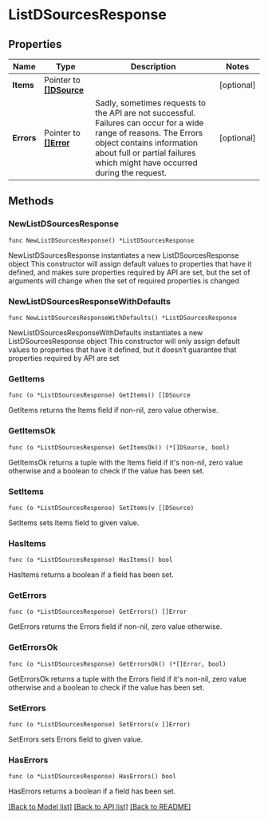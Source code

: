 # ListDSourcesResponse

## Properties

Name | Type | Description | Notes
------------ | ------------- | ------------- | -------------
**Items** | Pointer to [**[]DSource**](DSource.md) |  | [optional] 
**Errors** | Pointer to [**[]Error**](Error.md) | Sadly, sometimes requests to the API are not successful. Failures can occur for a wide range of reasons. The Errors object contains information about full or partial failures which might have occurred during the request. | [optional] 

## Methods

### NewListDSourcesResponse

`func NewListDSourcesResponse() *ListDSourcesResponse`

NewListDSourcesResponse instantiates a new ListDSourcesResponse object
This constructor will assign default values to properties that have it defined,
and makes sure properties required by API are set, but the set of arguments
will change when the set of required properties is changed

### NewListDSourcesResponseWithDefaults

`func NewListDSourcesResponseWithDefaults() *ListDSourcesResponse`

NewListDSourcesResponseWithDefaults instantiates a new ListDSourcesResponse object
This constructor will only assign default values to properties that have it defined,
but it doesn't guarantee that properties required by API are set

### GetItems

`func (o *ListDSourcesResponse) GetItems() []DSource`

GetItems returns the Items field if non-nil, zero value otherwise.

### GetItemsOk

`func (o *ListDSourcesResponse) GetItemsOk() (*[]DSource, bool)`

GetItemsOk returns a tuple with the Items field if it's non-nil, zero value otherwise
and a boolean to check if the value has been set.

### SetItems

`func (o *ListDSourcesResponse) SetItems(v []DSource)`

SetItems sets Items field to given value.

### HasItems

`func (o *ListDSourcesResponse) HasItems() bool`

HasItems returns a boolean if a field has been set.

### GetErrors

`func (o *ListDSourcesResponse) GetErrors() []Error`

GetErrors returns the Errors field if non-nil, zero value otherwise.

### GetErrorsOk

`func (o *ListDSourcesResponse) GetErrorsOk() (*[]Error, bool)`

GetErrorsOk returns a tuple with the Errors field if it's non-nil, zero value otherwise
and a boolean to check if the value has been set.

### SetErrors

`func (o *ListDSourcesResponse) SetErrors(v []Error)`

SetErrors sets Errors field to given value.

### HasErrors

`func (o *ListDSourcesResponse) HasErrors() bool`

HasErrors returns a boolean if a field has been set.


[[Back to Model list]](../README.md#documentation-for-models) [[Back to API list]](../README.md#documentation-for-api-endpoints) [[Back to README]](../README.md)


